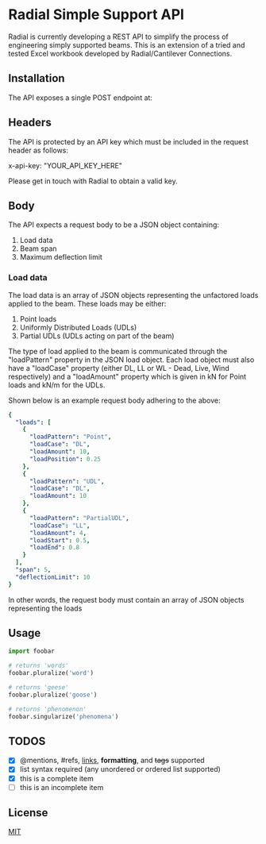 
# Radial Simple Support API

Radial is currently developing a REST API to simplify the process of engineering simply supported beams. This is an extension of a tried and tested Excel workbook developed by Radial/Cantilever Connections.

## Installation

The API exposes a single POST endpoint at:

## Headers
The API is protected by an API key which must be included in the request header as follows:

x-api-key: "YOUR_API_KEY_HERE"

Please get in touch with Radial to obtain a valid key.

## Body
The API expects a request body to be a JSON object containing:
1. Load data
2. Beam span
3. Maximum deflection limit

### Load data
The load data is an array of JSON objects representing the unfactored loads applied to the beam. These loads may be either:

1. Point loads
2. Uniformly Distributed Loads (UDLs)
3. Partial UDLs (UDLs acting on part of the beam)

The type of load applied to the beam is communicated through the "loadPattern" property in the JSON load object. Each load object must also have a "loadCase" property (either DL, LL or WL - Dead, Live, Wind respectively) and a "loadAmount" property which is given in kN for Point loads and kN/m for the UDLs.

Shown below is an example request body adhering to the above:

```yaml
{
  "loads": [
    {
      "loadPattern": "Point",
      "loadCase": "DL",
      "loadAmount": 10,
      "loadPosition": 0.25
    }, 
    {
      "loadPattern": "UDL",
      "loadCase": "DL",
      "loadAmount": 10
    },
    {
      "loadPattern": "PartialUDL",
      "loadCase": "LL",
      "loadAmount": 4,
      "loadStart": 0.5,
      "loadEnd": 0.8
    }
  ],
  "span": 5,
  "deflectionLimit": 10
}
```

In other words, the request body must contain an array of JSON objects representing the loads

## Usage

```python
import foobar

# returns 'words'
foobar.pluralize('word')

# returns 'geese'
foobar.pluralize('goose')

# returns 'phenomenon'
foobar.singularize('phenomena')
```

## TODOS

- [x] @mentions, #refs, [links](), **formatting**, and <del>tags</del> supported
- [x] list syntax required (any unordered or ordered list supported)
- [x] this is a complete item
- [ ] this is an incomplete item

## License
[MIT](https://choosealicense.com/licenses/mit/)
